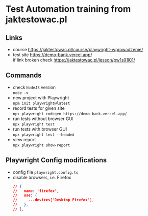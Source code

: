# Test Automation training from jaktestowac.pl

## Links
- course https://jaktestowac.pl/course/playwright-wprowadzenie/
- test site https://demo-bank.vercel.app/  
if link broken check https://jaktestowac.pl/lesson/pw1s01l01/

## Commands
- check `NodeJS` version  
`node -v`
- new project with Playwright  
`npm init playwright@latest`
- record tests for given site  
`npx playwright codegen https://demo-bank.vercel.app/`
- run tests without browser GUI  
`npx playwright test`
- run tests with browser GUI  
`npx playwright test --headed`
- view report  
`npx playwright show-report`

## Playwright Config modifications
- config file `playwright.config.ts`
- disable browsers, i.e. Firefox  
    ```json
    // {
    //   name: 'firefox',
    //   use: {
    //     ...devices['Desktop Firefox'],
    //   },
    // },
    ```
